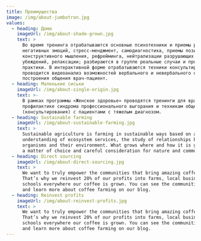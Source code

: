 ```yaml
---
title: Преимущества
image: /img/about-jumbotron.jpg
values:
  - heading: Дома
    imageUrl: /img/about-shade-grown.jpg
    text: >
      Во время тренинга отрабатываются основные психотехники и приемы регуляции
      негативных эмоций, стресс-менджмент, самодиагностика, приемы позитивного и
      конструктивного мышления, рефрейминга, нейтрализации разрушающих
      убеждений, релаксации; разбираются в группе реальные случаи и проблемы из
      практики. В интерактивной форме отрабатываются техники консультирования,
      проводится видеоанализ возможностей вербального и невербального общения и
      построения общения врач-пациент.
  - heading: Маленькие сиськи
    imageUrl: /img/about-single-origin.jpg
    text: >-
      В рамках программы «Женское здоровье» проводятся тренинги для врачей по
      профилактике синдрома профессионального выгорания и техникам общения
      (консультирования) с пациентами с тяжелым диагнозом.
  - heading: Sustainable farming
    imageUrl: /img/about-sustainable-farming.jpg
    text: >
      Sustainable agriculture is farming in sustainable ways based on an
      understanding of ecosystem services, the study of relationships between
      organisms and their environment. What grows where and how it is grown are
      a matter of choice and careful consideration for nature and communities.
  - heading: Direct sourcing
    imageUrl: /img/about-direct-sourcing.jpg
    text: >
      We want to truly empower the communities that bring amazing coffee to you.
      That’s why we reinvest 20% of our profits into farms, local businesses and
      schools everywhere our coffee is grown. You can see the communities grow
      and learn more about coffee farming on our blog.
  - heading: Reinvest profits
    imageUrl: /img/about-reinvest-profits.jpg
    text: >
      We want to truly empower the communities that bring amazing coffee to you.
      That’s why we reinvest 20% of our profits into farms, local businesses and
      schools everywhere our coffee is grown. You can see the communities grow
      and learn more about coffee farming on our blog.
---
```


